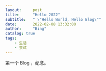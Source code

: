 ```yaml
---
layout:     post
title:      "Hello 2022"
subtitle:   " \"Hello World, Hello Blog\""
date:       2022-02-08 13:32:00
author:     "Bing"
catalog: true
tags:
    - 生活
    - 尝试
---
```


第一个 Blog ，纪念。